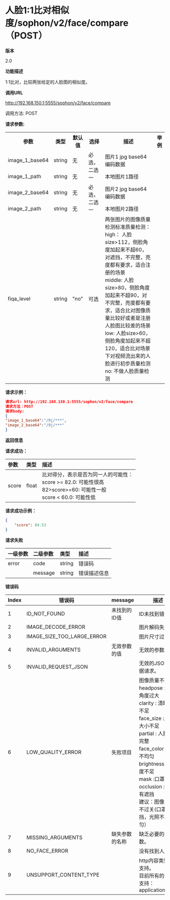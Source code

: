 # 人脸1:1比对相似度/sophon/v2/face/compare（POST）

**版本**

2.0

**功能描述**

1:1比对，比较两张给定的人脸图的相似度。

**调用URL**

http://192.168.150.1:5555/sophon/v2/face/compare

调用方法: POST

**请求参数:**

<table>
	<tr>
	    <th>参数</th>
	    <th>类型</th>
	    <th>默认值</th> 
        <th>选择</th>
        <th>描述</th>
        <th>举例</th>
	</tr >
    <tr >
        <td>image_1_base64</td>
        <td>string</td>
        <td>无</td>
        <td rowspan="2">必选，二选一 </td>
	    <td>图片1 jpg base64编码数据</td>
	    <td></td>
	</tr> 
	<tr>
        <td>image_1_path</td>
        <td>string</td>
        <td>无</td>
        <td>本地图片1路径</td>
        <td></td>
	</tr>
	<tr >
        <td>image_2_base64</td>
        <td>string</td>
        <td>无</td>
        <td rowspan="2">必选，二选一 </td>
	    <td>图片2 jpg base64编码数据</td>
	    <td></td>
	</tr> 
	<tr>
        <td>image_2_path</td>
        <td>string</td>
        <td>无</td>
        <td>本地图片2路径</td>
        <td></td>
	</tr> 
	<tr >
        <td>fiqa_level</td>
        <td>string</td>
        <td>"no"</td>
        <td>可选</td>
	    <td>两张图片的图像质量检测标准质量检测：</br>
		high： 人脸size>112，侧脸角度加起来不超60，对遮挡，不完整，亮度都有要求，适合注册的场景</br>
		middle: 人脸size>80，侧脸角度加起来不超90，对不完整，亮度都有要求，适合比对图像质量比较好或者是注册人脸图比较差的场景</br>
		low: 人脸size>60，侧脸角度加起来不超120，适合比对场景下对视频流出来的人脸进行初步质量检测</br>
		no: 不做人脸质量检测</td>
	    <td></td>
	</tr>   
</table>



**请求示例：**

```json
请求url: http://192.168.150.1:5555/sophon/v2/face/compare
请求方法：POST
请求body:
{
"image_1_base64":"/9j/***",
"image_2_base64":"/9j/***"
}
```

**返回信息**

**请求成功：**

| 参数  | 类型  | 描述                                                         |
| :---- | :---- | :----------------------------------------------------------- |
| score | float | 比对得分，表示是否为同一人的可能性：</br>score >= 82.0: 可能性很高</br>82>score>=60: 可能性一般</br>score < 60.0: 可能性低 |

**请求成功示例：**

```json
{
	"score": 84.53
}
```

**请求失败**

| 一级参数 | 二级参数 | 类型   | 描述       |
| :------- | :------- | :----- | :--------- |
| error    | code     | string    | 错误码 |
|          | message  | string | 错误描述信息   |

**错误码**

| Index | 错误码                     | message        | 描述                                                         |
| ----- | -------------------------- | -------------- | ------------------------------------------------------------ |
| 1     | ID_NOT_FOUND               | 未找到的ID值   | ID未找到错误                                                 |
| 2     | IMAGE_DECODE_ERROR         |                | 图片解码失败                                                 |
| 3     | IMAGE_SIZE_TOO_LARGE_ERROR |                | 图片尺寸过大                                                 |
| 4     | INVALID_ARGUMENTS          | 无效参数的值   | 无效的参数。                                                 |
| 5     | INVALID_REQUEST_JSON       |                | 无效的JSON数据请求。                                         |
| 6     | LOW_QUALITY_ERROR          | 失败项目       | 图像质量不过关<br />headpose : 人脸角度过大<br />clarity : 清晰度不足<br />face_size :人脸大小不足<br />partial : 人脸不完整<br />face_color :光照不均匀<br />brightness :亮度不足<br />mask :口罩遮挡<br />occlusion :人脸有遮挡<br />建议：图像质量不过关(口罩遮挡，光照不均匀） |
| 7     | MISSING_ARGUMENTS          | 缺失参数的名称 | 缺乏必要的参数。                                             |
| 8     | NO_FACE_ERROR              |                | 没有找到人脸                                                 |
| 9     | UNSUPPORT_CONTENT_TYPE     |                | http内容类型不支持。<br/>目前所有的请求支持：application/json |
